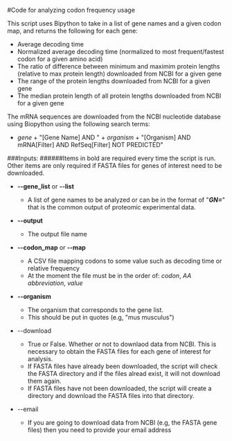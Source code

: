 #Code for analyzing codon frequency usage

This script uses Bipython to take in a list of gene names and a given codon map, and returns the following for each gene:
* Average decoding time
* Normalized average decoding time (normalized to most frequent/fastest codon for a given amino acid)
* The ratio of difference between minimum and maximim protein lengths (relative to max protein length) downloaded from NCBI for a given gene
* The range of the protein lengths downloaded from NCBI for a given gene
* The median protein length of all protein lengths downloaded from NCBI for a given gene

The mRNA sequences are downloaded from the NCBI nucleotide database using Biopython using the following search terms:
  * *gene* + "[Gene Name] AND " + *organism* + "[Organism] AND mRNA[Filter] AND RefSeq[Filter] NOT PREDICTED"

###Inputs:
######Items in bold are required every time the script is run. Other items are only required if FASTA files for genes of interest need to be downloaded.

* **--gene_list** or **--list**
  * A list of gene names to be analyzed or can be in the format of "***GN=<gene name>***" that is the common output
of proteomic experimental data.

* **--output**
  * The output file name

* **--codon_map** or **--map**
  * A CSV file mapping codons to some value such as decoding time or relative frequency
  * At the moment the file must be in the order of: *codon*, *AA abbreviation*, *value*
  
* **--organism**
  * The organism that corresponds to the gene list. 
  * This should be put in quotes (e.g, "mus musculus")
  
* --download
  * True or False. Whether or not to downlaod data from NCBI. This is necessary to obtain the FASTA files for each gene of interest for analysis.
  * If FASTA files have already been downloaded, the script will check the FASTA directory and if the files alread exist, it will not download them again.
  * If FASTA files have not been downloaded, the script will create a directory and download the FASTA files into that directory.

* --email
  * If you are going to download data from NCBI (e.g, the FASTA gene files) then you need to provide your email address
  
